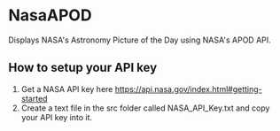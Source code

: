 # NasaAPOD
Displays NASA's Astronomy Picture of the Day using NASA's APOD API.

## How to setup your API key

1. Get a NASA API key here https://api.nasa.gov/index.html#getting-started
2. Create a text file in the src folder called NASA_API_Key.txt and copy your API key into it.

